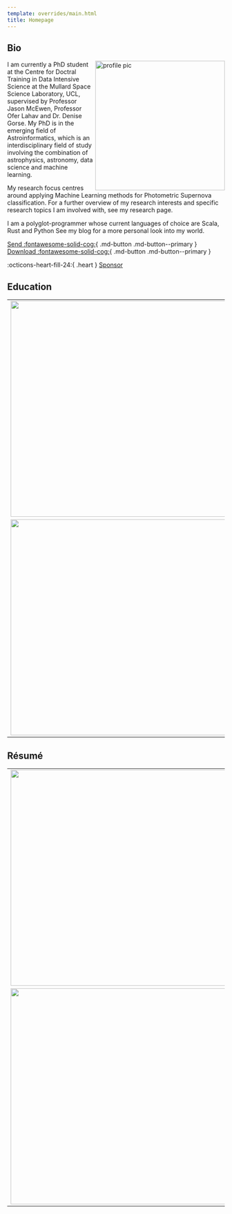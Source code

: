 ```yaml
---
template: overrides/main.html
title: Homepage
---
```

## Bio

<img src="./assets/images/profile-crop.png" style='border:0px solid #000000' alt="profile pic" align="right" width="300" height="300">

I am currently a PhD student at the Centre for Doctral Training in Data Intensive Science at the Mullard Space Science Laboratory, UCL, supervised by Professor Jason McEwen, Professor Ofer Lahav and Dr. Denise Gorse. My PhD is in the emerging field of Astroinformatics, which is an interdisciplinary field of study involving the combination of astrophysics, astronomy, data science and machine learning.

My research focus centres around applying Machine Learning methods for Photometric Supernova classification. For a further overview of my research interests and specific research topics I am involved with, see my research page.

I am a polyglot-programmer whose current languages of choice are Scala, Rust and Python See my blog for a more personal look into my world.

[Send :fontawesome-solid-cog:](#){ .md-button .md-button--primary }
[Download :fontawesome-solid-cog:](#){ .md-button .md-button--primary }

:octicons-heart-fill-24:{ .heart } <a class="github-button" href="https://github.com/sponsors/tallamjr" data-icon="octicon-heart" aria-label="Sponsor @tallamjr on GitHub">Sponsor</a>


## Education

<table border = "0" width = "100%">
 <tr>
    <td rowspan = "2">
             <img
             src="https://media-exp1.licdn.com/dms/image/C560BAQHtHsvUbC5v7g/company-logo_200_200/0/1593614233947?e=1645660800&v=beta&t=goG6nBgYupvChTIrTulL0leCzB57__y8b6o0SVxUBfA" width="500px">
    </td>
    <td><strong>Machine Learning Researcher <a href="https://www.w3schools.com">[TIN Internship]</a></strong>
    <br>The Alan Turing Institute, London.</td>
    <td align="right"> 05.2021 - present</td>
 </tr>
 <tr>
    <td colspan = "3">
    Conduct research into unsupervised probabilistic machine learning and scalable non-parametric
    inference techniques for sequential latent factor modelling. Work collaboratively to investigate
    data and model compression techniques for deep neural networks.
    </td>
 </tr>
 <tr>
    <td rowspan = "2">
             <img
             src="https://media-exp1.licdn.com/dms/image/C560BAQHtHsvUbC5v7g/company-logo_200_200/0/1593614233947?e=1645660800&v=beta&t=goG6nBgYupvChTIrTulL0leCzB57__y8b6o0SVxUBfA" width="500px">
    </td>
    <td><strong>Machine Learning Researcher <a href="https://www.w3schools.com">[TIN Internship]</a></strong>
    <br>The Alan Turing Institute, London.</td>
    <td align="right"> 05.2021 - present</td>
 </tr>
 <tr>
    <td colspan = "3">
    Conduct research into unsupervised probabilistic machine learning and scalable non-parametric
    inference techniques for sequential latent factor modelling. Work collaboratively to investigate
    data and model compression techniques for deep neural networks.
    </td>
 </tr>
</table>


## Résumé

<table border = "0" width = "100%">
 <tr>
    <td rowspan = "2">
             <img
             src="https://media-exp1.licdn.com/dms/image/C560BAQHtHsvUbC5v7g/company-logo_200_200/0/1593614233947?e=1645660800&v=beta&t=goG6nBgYupvChTIrTulL0leCzB57__y8b6o0SVxUBfA" width="500px">
    </td>
    <td><strong>Machine Learning Researcher <a href="https://www.w3schools.com">[TIN Internship]</a></strong>
    <br>The Alan Turing Institute, London.</td>
    <td align="right"> 05.2021 - present</td>
 </tr>
 <tr>
    <td colspan = "3">
    Conduct research into unsupervised probabilistic machine learning and scalable non-parametric
    inference techniques for sequential latent factor modelling. Work collaboratively to investigate
    data and model compression techniques for deep neural networks.
    </td>
 </tr>
 <tr>
    <td rowspan = "2">
             <img
             src="https://media-exp1.licdn.com/dms/image/C560BAQHtHsvUbC5v7g/company-logo_200_200/0/1593614233947?e=1645660800&v=beta&t=goG6nBgYupvChTIrTulL0leCzB57__y8b6o0SVxUBfA" width="500px">
    </td>
    <td><strong>Machine Learning Researcher <a href="https://www.w3schools.com">[TIN Internship]</a></strong>
    <br>The Alan Turing Institute, London.</td>
    <td align="right"> 05.2021 - present</td>
 </tr>
 <tr>
    <td colspan = "3">
    Conduct research into unsupervised probabilistic machine learning and scalable non-parametric
    inference techniques for sequential latent factor modelling. Work collaboratively to investigate
    data and model compression techniques for deep neural networks.
    </td>
 </tr>
</table>

